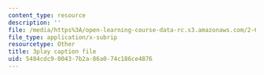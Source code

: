 ```yaml
---
content_type: resource
description: ''
file: /media/https%3A/open-learning-course-data-rc.s3.amazonaws.com/2-627-fundamentals-of-photovoltaics-fall-2013/5484cdc900437b2a86a074c186ce4876_BcVzc6IGwS0.srt
file_type: application/x-subrip
resourcetype: Other
title: 3play caption file
uid: 5484cdc9-0043-7b2a-86a0-74c186ce4876
---
```

